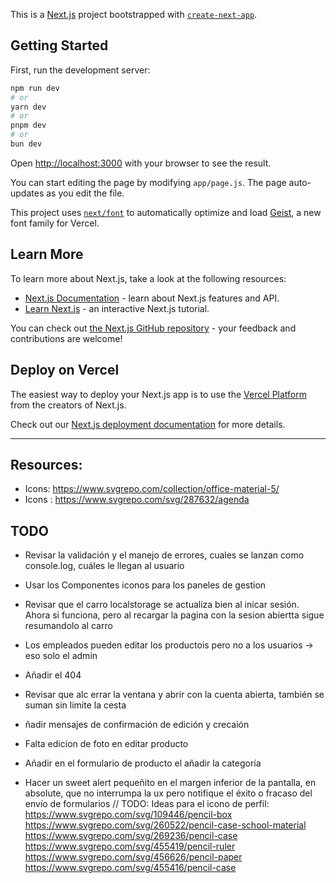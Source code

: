 This is a [Next.js](https://nextjs.org) project bootstrapped with [`create-next-app`](https://github.com/vercel/next.js/tree/canary/packages/create-next-app).

## Getting Started

First, run the development server:

```bash
npm run dev
# or
yarn dev
# or
pnpm dev
# or
bun dev
```

Open [http://localhost:3000](http://localhost:3000) with your browser to see the result.

You can start editing the page by modifying `app/page.js`. The page auto-updates as you edit the file.

This project uses [`next/font`](https://nextjs.org/docs/app/building-your-application/optimizing/fonts) to automatically optimize and load [Geist](https://vercel.com/font), a new font family for Vercel.

## Learn More

To learn more about Next.js, take a look at the following resources:

- [Next.js Documentation](https://nextjs.org/docs) - learn about Next.js features and API.
- [Learn Next.js](https://nextjs.org/learn) - an interactive Next.js tutorial.

You can check out [the Next.js GitHub repository](https://github.com/vercel/next.js) - your feedback and contributions are welcome!

## Deploy on Vercel

The easiest way to deploy your Next.js app is to use the [Vercel Platform](https://vercel.com/new?utm_medium=default-template&filter=next.js&utm_source=create-next-app&utm_campaign=create-next-app-readme) from the creators of Next.js.

Check out our [Next.js deployment documentation](https://nextjs.org/docs/app/building-your-application/deploying) for more details.

---

## Resources: 
- Icons: https://www.svgrepo.com/collection/office-material-5/
- Icons : https://www.svgrepo.com/svg/287632/agenda

## TODO
- Revisar la validación y el manejo de errores, cuales se lanzan como console.log, cuáles le llegan al usuario


- Usar los Componentes iconos para los paneles de gestion
- Revisar que el carro localstorage se actualiza bien al inicar sesión. Ahora si funciona, pero al recargar la pagina con la sesion abiertta sigue resumandolo al carro
- Los empleados pueden editar los productois pero no a los usuarios -> eso solo el admin
- Añadir el 404
- Revisar que alc errar la ventana y abrir con la cuenta abierta, también se suman sin limite la cesta
- ñadir mensajes de confirmación de edición y crecaión
- Falta edicion de foto en editar producto
- Añadir en el formulario de producto el añadir la categoría
- Hacer un sweet alert pequeñito en el margen inferior de la pantalla, en absolute, que no interrumpa la ux pero notifique el éxito o fracaso del envío de formularios
// TODO: Ideas para el icono de perfil: https://www.svgrepo.com/svg/109446/pencil-box https://www.svgrepo.com/svg/260522/pencil-case-school-material  https://www.svgrepo.com/svg/269236/pencil-case https://www.svgrepo.com/svg/455419/pencil-ruler https://www.svgrepo.com/svg/456626/pencil-paper https://www.svgrepo.com/svg/455416/pencil-case
